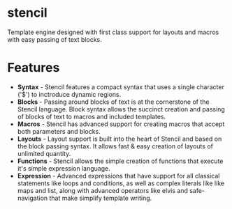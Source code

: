 stencil
=======

Template engine designed with first class support for layouts and macros with easy passing of text blocks.

Features
=======
  *   **Syntax** - Stencil features a compact syntax that uses a single character ('$') to inctroduce dynamic
  regions.
  *   **Blocks** - Passing around blocks of text is at the cornerstone of the Stencil language. Block syntax
  allows the succinct creation and passing of blocks of text to macros and included templates.
  *   **Macros** - Stencil has advanced support for creating macros that accept both parameters
  and blocks.
  *   **Layouts** - Layout support is built into the heart of Stencil and based on the block passing syntax. It
  allows fast & easy creation of layouts of unlimited quantity.
  *   **Functions** - Stencil allows the simple creation of functions that execute it's simple expression language.
  *   **Expression** - Advanced expressions that have support for all classical statements like loops and conditions,
  as well as complex literals like like maps and list, along with advanced operators like elvis and safe-navigation
  that make simplify template writing.
  
